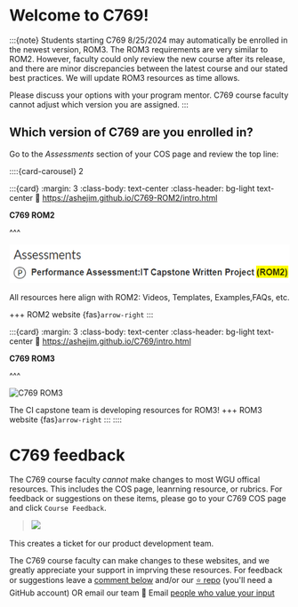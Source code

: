 

# Welcome to C769!

:::{note}
Students starting C769 8/25/2024 may automatically be enrolled in the newest version, ROM3. The ROM3 requirements are very similar to ROM2. However, faculty could only review the new course after its release, and there are minor discrepancies between the latest course and our stated best practices. We will update ROM3 resources as time allows.

Please discuss your options with your program mentor. C769 course faculty cannot adjust which version you are assigned.
:::

## Which version of C769 are you enrolled in?

Go to the *Assessments* section of your COS page and review the top line:

::::{card-carousel} 2

:::{card}
:margin: 3
:class-body: text-center
:class-header: bg-light text-center
:link: https://ashejim.github.io/C769-ROM2/intro.html

<!-- new card title -->
**C769 ROM2**
<!-- ![C769 ROM2](./url_images/ROM2-pic-a.png "C769 ROM2") -->
^^^

![C769 ROM2](./url_images/ROM2-pic-a.png "C769 ROM2")
<!-- ```{image} ./url_images/ROM2-pic-a.png
:height: 65
:alt: An image for ROM2. It reads "Performance Assessment:IT Capstone Written Project (ROM2)". 
``` -->

All resources here align with ROM2: Videos, Templates, Examples,FAQs, etc.

+++
ROM2 website {fas}`arrow-right`
:::

:::{card}
:margin: 3
:class-body: text-center
:class-header: bg-light text-center
:link: https://ashejim.github.io/C769/intro.html

<!-- new card title -->
**C769 ROM3**
<!-- ![C769 ROM3](./url_images/ROM3-pic-a.png "C769 ROM3") -->
^^^

![C769 ROM3](./url_images/ROM3-pic-a.png "C769 ROM3")
<!-- ```{image} ./url_images/ROM3-pic-a.png
:height: 65
:alt: An image for ROM3. It reads "Performance Assessment:IT Capstone Written Project (ROM3)".  -->
<!-- ``` -->

The CI capstone team is developing resources for ROM3!
+++
ROM3 website {fas}`arrow-right`
:::
::::

# C769 feedback

The C769 course faculty *cannot* make changes to most WGU offical resources. This includes the COS page, leanrning resource, or rubrics. For feedback or suggestions on these items, please go to your C769 COS page and click `Course Feedback`.

> <img src="https://github.com/ashejim/C769/blob/main/url_images/course_feedback_link.png?raw=true" height="175px" />

This creates a ticket for our product development team.

The C769 course faculty can make changes to these websites, and we greatly appreciate your support in imprving these resources. For feedback or suggestions leave a [comment below](support:comments) and/or our [⭐ repo](https://github.com/ashejim/C769) (you'll need a GitHub account) OR email our team  📧 Email [people who value your input](mailto:ugcapstoneit@wgu.edu?cc=jim.ashe@wgu.edu;dave.huff@wgu.edu&subject=C769%20website%20feedback&body=Your%20feedback%20here.%20Thank%20you!)


<script
   type="text/javascript"
   src="https://utteranc.es/client.js"
   async="async"
   repo="ashejim/C769"
   issue-term="pathname"
   theme="github-light"
   label="💬 comment"
   crossorigin="anonymous"
/>
